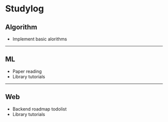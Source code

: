 # Studylog

## Algorithm
- Implement basic alorithms
---
## ML
- Paper reading
- Library tutorials
---
## Web
- Backend roadmap todolist
- Library tutorials